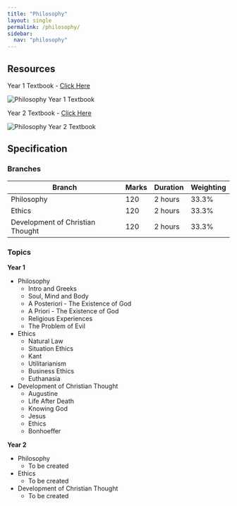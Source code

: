 ```yaml
---
title: "Philosophy"
layout: single
permalink: /philosophy/
sidebar:
  nav: "philosophy"
---
```


## Resources
Year 1 Textbook - [Click Here](https://www.hachettelearning.com/religious-studies-and-philosophy/ocr-religious-studies-a-level-year-1-and-as)

![Philosophy Year 1 Textbook](/images/philosophyYear1.png "Philosophy Year 1 Textbook")

Year 2 Textbook - [Click Here](https://www.hachettelearning.com/religious-studies-and-philosophy/ocr-religious-studies-a-level-year-2)

![Philosophy Year 2 Textbook](/images/philosophyYear2.png "Philosophy Year 2 Textbook")

## Specification

### Branches

| Branch | Marks | Duration | Weighting |
|--------|-------|----------|-----------|
| Philosophy | 120 | 2 hours | 33.3% |
| Ethics | 120 | 2 hours | 33.3% |
| Development of Christian Thought | 120 | 2 hours | 33.3% |

### Topics
**Year 1**
* Philosophy
    * Intro and Greeks
    * Soul, Mind and Body
    * A Posteriori - The Existence of God
    * A Priori - The Existence of God
    * Religious Experiences
    * The Problem of Evil
* Ethics
    * Natural Law
    * Situation Ethics
    * Kant
    * Utilitarianism
    * Business Ethics
    * Euthanasia
* Development of Christian Thought
    * Augustine
    * Life After Death
    * Knowing God
    * Jesus
    * Ethics
    * Bonhoeffer

**Year 2**
* Philosophy
    * To be created
* Ethics
    * To be created
* Development of Christian Thought
    * To be created
